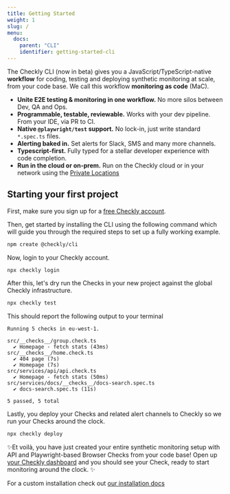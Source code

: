 ```yaml
---
title: Getting Started
weight: 1
slug: /
menu:
  docs:
    parent: "CLI"
    identifier: getting-started-cli
---
```


The Checkly CLI (now in beta) gives you a JavaScript/TypeScript-native **workflow** for coding, testing and deploying synthetic
monitoring at scale, from your code base. We call this workflow **monitoring as code** (MaC).

- **Unite E2E testing & monitoring in one workflow.** No more silos between Dev, QA and Ops.
- **Programmable, testable, reviewable.** Works with your dev pipeline. From your IDE, via PR to CI.
- **Native `@playwright/test` support.** No lock-in, just write standard `*.spec.ts` files.
- **Alerting baked in.** Set alerts for Slack, SMS and many more channels.
- **Typescript-first.** Fully typed for a stellar developer experience with code completion.
- **Run in the cloud or on-prem.** Run on the Checkly cloud or in your network using the [Private Locations](https://www.checklyhq.com/docs/private-locations/)

## Starting your first project

First, make sure you sign up for a [free Checkly account](https://app.checklyhq.com/signup).

Then, get started by installing the CLI using the following command which will guide you through the required steps to
set up a fully working example.

```bash
npm create @checkly/cli
```

Now, login to your Checkly account.

```bash
npx checkly login
```

After this, let's dry run the Checks in your new project against the global Checkly infrastructure.

```bash
npx checkly test
```

This should report the following output to your terminal 

```
Running 5 checks in eu-west-1.

src/__checks__/group.check.ts
  ✔ Homepage - fetch stats (43ms)
src/__checks__/home.check.ts
  ✔ 404 page (7s)
  ✔ Homepage (7s)
src/services/api/api.check.ts
  ✔ Homepage - fetch stats (50ms)
src/services/docs/__checks__/docs-search.spec.ts
  ✔ docs-search.spec.ts (11s)

5 passed, 5 total
```

Lastly, you deploy your Checks and related alert channels to Checkly so we run your Checks around the clock.

```bash
npx checkly deploy
```

✨Et voilà, you have just created your entire synthetic monitoring setup with API and Playwright-based Browser Checks from your code base! Open up [your Checkly dashboard](https://app.checklyhq.com) and you should see your Check, ready to start monitoring
around the clock. ✨


For a custom installation check out [our installation docs](/docs/cli/installation/)
